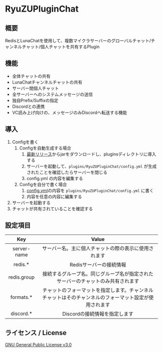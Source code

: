# RyuZUPluginChat
## 概要
RedisとLunaChatを使用して、複数マイクラサーバーのグローバルチャット/チャンネルチャット/個人チャットを共有するPlugin

## 機能
* 全体チャットの共有
* LunaChatチャンネルチャットの共有
* サーバー間個人チャット
* 全サーバーへのシステムメッセージの送信
* 独自Prefix/Suffixの指定
* Discordとの連携
* VC読み上げ向けの、メッセージのみDiscordへ転送する機能

## 導入
1. Configを書く
    1. Configを自動生成する場合
        1. [最新リリース](https://github.com/AzisabaNetwork/RyuZUPluginChat/releases/latest)からjarをダウンロードし、pluginsディレクトリに導入する
        1. サーバーを起動して、`plugins/RyuZUPluginChat/config.yml` が生成されたことを確認したらサーバーを閉じる
        1. config.yml の内容を編集する
    1. Configを自分で書く場合
        1. [config.yml](https://github.com/AzisabaNetwork/RyuZUPluginChat/blob/main/src/main/resources/config.yml)の内容を `plugins/RyuZUPluginChat/config.yml` に書く
        1. 内容を任意の内容に編集する
1. サーバーを起動する
1. チャットが共有されていることを確認する

## 設定項目
|  Key  |  Value  |
|:---:|:---:|
|server-name|サーバー名。主に個人チャットの際の表示に使用されます|
|redis.*|Redisサーバーの接続情報|
|redis.group|接続するグループ名。同じグループ名が指定されたサーバーのチャットのみ共有されます|
|formats.*|チャットのフォーマットを指定します。チャンネルチャットはそのチャンネルのフォーマット設定が使用されます|
|discord.*|Discordの接続情報を指定します|

## ライセンス / License
[GNU General Public License v3.0](LICENSE)
